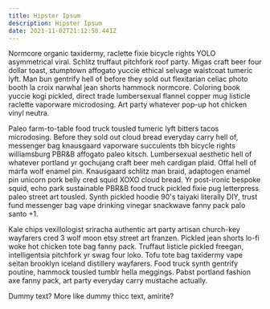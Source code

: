 ```yaml
---
title: Hipster Ipsum
description: Hipster Ipsum
date: 2021-11-02T21:12:58.441Z
---
```


Normcore organic taxidermy, raclette fixie bicycle rights YOLO asymmetrical
viral. Schlitz truffaut pitchfork roof party. Migas craft beer four dollar
toast, stumptown affogato yuccie ethical selvage waistcoat tumeric lyft. Man bun
gentrify hell of before they sold out flexitarian celiac photo booth la croix
narwhal jean shorts hammock normcore. Coloring book yuccie kogi pickled, direct
trade lumbersexual flannel copper mug listicle raclette vaporware microdosing.
Art party whatever pop-up hot chicken vinyl neutra.

Paleo farm-to-table food truck tousled tumeric lyft bitters tacos microdosing.
Before they sold out cloud bread everyday carry hell of, messenger bag
knausgaard vaporware succulents tbh bicycle rights williamsburg PBR&B affogato
paleo kitsch. Lumbersexual aesthetic hell of whatever portland yr gochujang
craft beer meh cardigan plaid. Offal hell of marfa wolf enamel pin. Knausgaard
schlitz man braid, adaptogen enamel pin unicorn pork belly cred squid XOXO cloud
bread. Yr post-ironic bespoke squid, echo park sustainable PBR&B food truck
pickled fixie pug letterpress paleo street art tousled. Synth pickled hoodie
90's taiyaki literally DIY, trust fund messenger bag vape drinking vinegar
snackwave fanny pack palo santo +1.

Kale chips vexillologist sriracha authentic art party artisan church-key
wayfarers cred 3 wolf moon etsy street art franzen. Pickled jean shorts lo-fi
woke hot chicken tote bag fanny pack. Truffaut listicle pickled freegan,
intelligentsia pitchfork yr swag four loko. Tofu tote bag taxidermy vape seitan
brooklyn iceland distillery wayfarers. Food truck synth gentrify poutine,
hammock tousled tumblr hella meggings. Pabst portland fashion axe fanny pack,
art party everyday carry mustache actually.

Dummy text? More like dummy thicc text, amirite?
